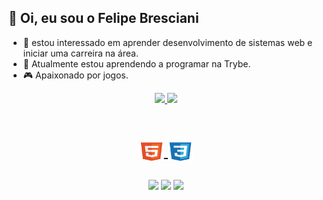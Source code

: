 


## 👋 Oi, eu sou o Felipe Bresciani
- 👀 estou interessado em aprender desenvolvimento de sistemas web e iniciar uma carreira na área.
- 🌱 Atualmente estou aprendendo a programar na Trybe.
- 🎮 Apaixonado por jogos.
<div align="center">
  <a href="https://github.com/FelipeBresciani">
  <img height="180em" src="https://github-readme-stats.vercel.app/api?username=FelipeBresciani&show_icons=true&theme=nightowl&include_all_commits=true&count_private=true"/> <img height="180em" src="https://github-readme-stats.vercel.app/api/top-langs/?username=FelipeBresciani&layout=compact&langs_count=7&theme=nightowl"/>
<div style="display: inline_block"><br>
<h1>
<img align="center" alt="Felipe-HTML" height="30" width="40" src="https://raw.githubusercontent.com/devicons/devicon/master/icons/html5/html5-original.svg">
  <img align="center" alt="Felipe-CSS" height="30" width="40" src="https://raw.githubusercontent.com/devicons/devicon/master/icons/css3/css3-original.svg">
    </div>
  
  ##
  
  <div> 
  <a href="https://wa.me/5511983842128" target="_blank"><img src="https://img.shields.io/badge/WhatsApp-25D366?style=for-the-badge&logo=whatsapp&logoColor=white" target="_blank"></a>
    <a href = "fe968000322@gmail.com" target="_blank"><img src="https://img.shields.io/badge/-Gmail-%23333?style=for-the-badge&logo=gmail&logoColor=white" target="_blank"></a>
  <a href="https://www.linkedin.com/in/felipe-bresciani-buso-abb2a6238/" target="_blank"><img src="https://img.shields.io/badge/-LinkedIn-%230077B5?style=for-the-badge&logo=linkedin&logoColor=white" target="_blank"></a> 
